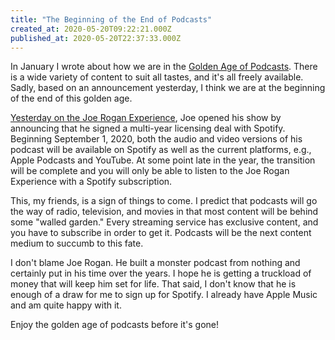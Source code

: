 ```yaml
---
title: "The Beginning of the End of Podcasts"
created_at: 2020-05-20T09:22:21.000Z
published_at: 2020-05-20T22:37:33.000Z
---
```

In January I wrote about how we are in the [Golden Age of Podcasts](https://cowriters.app/words/the-golden-age-of-podcasts-330285df98d43ada70). There is a wide variety of content to suit all tastes, and it's all freely available. Sadly, based on an announcement yesterday, I think we are at the beginning of the end of this golden age.

[Yesterday on the Joe Rogan Experience](https://youtu.be/KluBn073YjY), Joe opened his show by announcing that he signed a multi-year licensing deal with Spotify. Beginning September 1, 2020, both the audio and video versions of his podcast will be available on Spotify as well as the current platforms, e.g., Apple Podcasts and YouTube. At some point late in the year, the transition will be complete and you will only be able to listen to the Joe Rogan Experience with a Spotify subscription.

This, my friends, is a sign of things to come. I predict that podcasts will go the way of radio, television, and movies in that most content will be behind some "walled garden." Every streaming service has exclusive content, and you have to subscribe in order to get it. Podcasts will be the next content medium to succumb to this fate.

I don't blame Joe Rogan. He built a monster podcast from nothing and certainly put in his time over the years. I hope he is getting a truckload of money that will keep him set for life. That said, I don't know that he is enough of a draw for me to sign up for Spotify. I already have Apple Music and am quite happy with it.

Enjoy the golden age of podcasts before it's gone!
